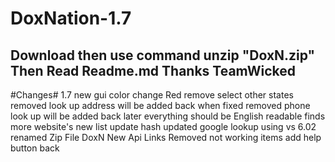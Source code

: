 # DoxNation-1.7
Download then use command unzip "DoxN.zip"
Then Read Readme.md
Thanks TeamWicked
--------------------------------------

#Changes# 1.7
new gui
color change Red
remove select other states
removed look up address will be added back when fixed
removed phone look up will be added back later
everything should be English readable
finds more website's
new list
update hash
updated google lookup using vs 6.02
renamed Zip File DoxN
New Api Links
Removed not working items
add help button back




